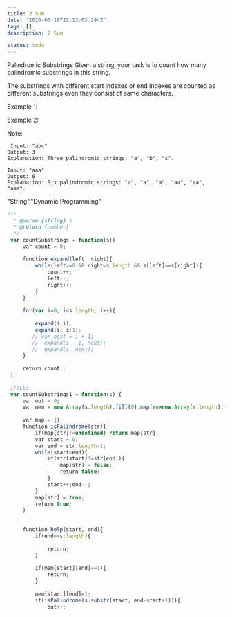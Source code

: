 ```yaml
---
title: 2 Sum
date: "2020-06-16T22:12:03.284Z"
tags: []
description: 2 Sum

status: todo
---
```


Palindromic Substrings
Given a string, your task is to count how many palindromic substrings in this string.

The substrings with different start indexes or end indexes are counted as different substrings even they consist of same characters.

Example 1:



Example 2:



Note:



```
 Input: "abc"
Output: 3
Explanation: Three palindromic strings: "a", "b", "c".

```

```
Input: "aaa"
Output: 6
Explanation: Six palindromic strings: "a", "a", "a", "aa", "aa", "aaa".

```

"String","Dynamic Programming"

```javascript
/**
  * @param {string} s
  * @return {number}
  */
 var countSubstrings = function(s){
     var count = 0;
     
     function expand(left, right){
         while(left>=0 && right<s.length && s[left]==s[right]){
             count++;
             left--;
             right++;
         }
     }
     
     for(var i=0; i<s.length; i++){
         
         expand(i,i);
         expand(i, i+1);
        // var next = i + 1;
        //  expand(i - 1, next);
        //  expand(i, next);
     }
     
     return count ;
 }
 ​
 //TLE:
 var countSubstrings1 = function(s) {
     var out = 0;
     var mem = new Array(s.length).fill(0).map(e=>new Array(s.length).fill(0));
     
     var map = {};
     function isPalindrome(str){
         if(map[str]!=undefined) return map[str];
         var start = 0;
         var end = str.length-1;
         while(start<end){
             if(str[start]!=str[end]){
                 map[str] = false;
                 return false;
             }
             start++;end--;
         }
         map[str] = true;
         return true;
     }
     
     
     function help(start, end){
         if(end==s.length){
             
             return;
         }
         
         if(mem[start][end]==1){
             return;
         }
         
         mem[start][end]=1;
         if(isPalindrome(s.substr(start, end-start+1))){
             out++;
             
 ​
```
